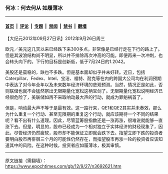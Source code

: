 ### 何冰：何去何从  如履薄冰

---

#### [首页](../../../..?n3692621) &nbsp;|&nbsp; [评论](../../../../../epoch-comment?n3692621) &nbsp;|&nbsp; [专题](../../../../../epoch-special?n3692621) &nbsp;|&nbsp; [禁闻](../../../../../epoch-news?n3692621) &nbsp;|&nbsp; [禁书](../../../../../books?n3692621) &nbsp;|&nbsp; [翻墙](https://github.com/gfw-breaker/nogfw/blob/master/README.md?n3692621)


<div class="post_content" id="artbody" itemprop="articleBody">
 <!-- article content begin -->
 <p>
  【大纪元2012年09月27日讯】2012年9月26日周三
 </p>
 <p>
  欧元／美元这几天以来已经跌下来300多点，非常像是已经行走在下行的路上了。但是其波浪结构尚不明显，所以并不排除再次冲高的可能。即便再来一次冲刺，也会转头向下的。下行的目标是创新低，低于7月24日的1.2042。
 </p>
 <p>
  美股还是蛮稳的，跌也不多跌。但是基本面却似乎并未好转。近日，包括Caterpillar、Fedex、Intel、宝洁、福特、耐克等在内的跨国大公司均在利润预期中表达了对今年全年以及未来数年经济环境的悲观预测。当然，情况正是如此，否则联储也就不会猛然祭出无限期量化宽松这柄宝剑了。无限期量化宽松说明经济已经很危险了，美联储如再不采取响动最大声的行动，就成为罪魁祸首了。
 </p>
 <p>
  但是，响动最大声不等于是最有效。这一路行来，QE1和QE2其实并未奏效，那么为什么重复一个行动、甚至无限期的重复这个行动，就应该期待一个不同的结果呢？看不出有什么道理。因此，尽管蓝筹股指数还是一涨再涨，很难说就能够一直涨下去。但是，明显的，股市已经成为一个相对独立于实体经济的财经现象了，因此，尽管经济仍然疲软，股市却不能保证立即就会跌下去。指望立即下跌的投资者要明白股市再徘徊三个月的可能性仍然存在，而指望股市再涨一轮的投资者应该知道其中的风险。在这种时候，投资者应如履薄冰，极其审慎。
 </p>
 <!-- article content end -->
 <div id="below_article_ad">
 </div>
</div>


---

原文链接（需翻墙）：https://www.epochtimes.com/gb/12/9/27/n3692621.htm